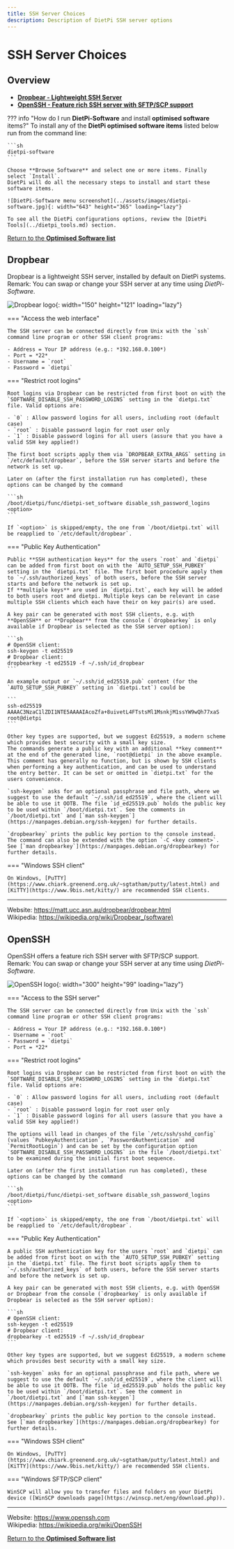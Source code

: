 ```yaml
---
title: SSH Server Choices
description: Description of DietPi SSH server options
---
```


# SSH Server Choices

## Overview

- [**Dropbear - Lightweight SSH Server**](#dropbear)  
- [**OpenSSH - Feature rich SSH server with SFTP/SCP support**](#openssh)  

??? info "How do I run **DietPi-Software** and install **optimised software** items?"
    To install any of the **DietPi optimised software items** listed below run from the command line:

    ```sh
    dietpi-software
    ```

    Choose **Browse Software** and select one or more items. Finally select `Install`.  
    DietPi will do all the necessary steps to install and start these software items.

    ![DietPi-Software menu screenshot](../assets/images/dietpi-software.jpg){: width="643" height="365" loading="lazy"}

    To see all the DietPi configurations options, review the [DietPi Tools](../dietpi_tools.md) section.

[Return to the **Optimised Software list**](../software.md)

## Dropbear

Dropbear is a lightweight SSH server, installed by default on DietPi systems.  
Remark: You can swap or change your SSH server at any time using *DietPi-Software*.

![Dropbear logo](../assets/images/dietpi-software-sshserver-dropbear.jpg){: width="150" height="121" loading="lazy"}

=== "Access the web interface"

    The SSH server can be connected directly from Unix with the `ssh` command line program or other SSH client programs:

    - Address = Your IP address (e.g.: *192.168.0.100*)
    - Port = *22*
    - Username = `root`
    - Password = `dietpi`

=== "Restrict root logins"

    Root logins via Dropbear can be restricted from first boot on with the `SOFTWARE_DISABLE_SSH_PASSWORD_LOGINS` setting in the `dietpi.txt` file. Valid options are:

    - `0` : Allow password logins for all users, including root (default case)
    - `root` : Disable password login for root user only
    - `1` : Disable password logins for all users (assure that you have a valid SSH key applied!)

    The first boot scripts apply them via `DROPBEAR_EXTRA_ARGS` setting in `/etc/default/dropbear`, before the SSH server starts and before the network is set up.

    Later on (after the first installation run has completed), these options can be changed by the command
    
    ```sh
    /boot/dietpi/func/dietpi-set_software disable_ssh_password_logins <option>
    ```
    
    If `<option>` is skipped/empty, the one from `/boot/dietpi.txt` will be reapplied to `/etc/default/dropbear`.

=== "Public Key Authentication"

    Public **SSH authentication keys** for the users `root` and `dietpi` can be added from first boot on with the `AUTO_SETUP_SSH_PUBKEY` setting in the `dietpi.txt` file. The first boot procedure apply them to `~/.ssh/authorized_keys` of both users, before the SSH server starts and before the network is set up.  
    If **multiple keys** are used in `dietpi.txt`, each key will be added to both users root and dietpi. Multiple keys can be relevant in case multiple SSH clients which each have their on key pair(s) are used.

    A key pair can be generated with most SSH clients, e.g. with **OpenSSH** or **Dropbear** from the console (`dropbearkey` is only available if Dropbear is selected as the SSH server option):

    ```sh
    # OpenSSH client:
    ssh-keygen -t ed25519
    # Dropbear client:
    dropbearkey -t ed25519 -f ~/.ssh/id_dropbear
    ``` 

    An example output or `~/.ssh/id_ed25519.pub` content (for the `AUTO_SETUP_SSH_PUBKEY` setting in `dietpi.txt`) could be

    ```
    ssh-ed25519 AAAAC3NzaC1lZDI1NTE5AAAAIAcoZfa+8uivetL4FTstsMl1MsnkjM1ssYW9wQh77xaS root@dietpi
    ```

    Other key types are supported, but we suggest Ed25519, a modern scheme which provides best security with a small key size.  
    The commands generate a public key with an additional **key comment** at the end of the generated line, `root@dietpi` in the above example. This comment has generally no function, but is shown by SSH clients when performing a key authentication, and can be used to understand the entry better. It can be set or omitted in `dietpi.txt` for the users convenience.

    `ssh-keygen` asks for an optional passphrase and file path, where we suggest to use the default `~/.ssh/id_ed25519`, where the client will be able to use it OOTB. The file `id_ed25519.pub` holds the public key to be used within `/boot/dietpi.txt`. See the comments in `/boot/dietpi.txt` and [`man ssh-keygen`](https://manpages.debian.org/ssh-keygen) for further details.

    `dropbearkey` prints the public key portion to the console instead. The command can also be extended with the option `-C <key comment>`. See [`man dropbearkey`](https://manpages.debian.org/dropbearkey) for further details.

=== "Windows SSH client"

    On Windows, [PuTTY](https://www.chiark.greenend.org.uk/~sgtatham/putty/latest.html) and [KiTTY](https://www.9bis.net/kitty/) are recommended SSH clients.

***

Website: <https://matt.ucc.asn.au/dropbear/dropbear.html>  
Wikipedia: <https://wikipedia.org/wiki/Dropbear_(software)>

## OpenSSH

OpenSSH offers a feature rich SSH server with SFTP/SCP support.  
Remark: You can swap or change your SSH server at any time using *DietPi-Software*.

![OpenSSH logo](../assets/images/dietpi-software-sshserver-openssh.gif){: width="300" height="99" loading="lazy"}

=== "Access to the SSH server"

    The SSH server can be connected directly from Unix with the `ssh` command line program or other SSH client programs:

    - Address = Your IP address (e.g.: *192.168.0.100*)
    - Username = `root`
    - Password = `dietpi`
    - Port = *22*

=== "Restrict root logins"

    Root logins via Dropbear can be restricted from first boot on with the `SOFTWARE_DISABLE_SSH_PASSWORD_LOGINS` setting in the `dietpi.txt` file. Valid options are:

    - `0` : Allow password logins for all users, including root (default case)
    - `root` : Disable password login for root user only
    - `1` : Disable password logins for all users (assure that you have a valid SSH key applied!)

    The options will lead in changes of the file `/etc/ssh/sshd_config` (values `PubkeyAuthentication`, `PasswordAuthentication` and `PermitRootLogin`) and can be set by the configuration option `SOFTWARE_DISABLE_SSH_PASSWORD_LOGINS` in the file `/boot/dietpi.txt` to be examined during the initial first boot sequence.

    Later on (after the first installation run has completed), these options can be changed by the command
    
    ```sh
    /boot/dietpi/func/dietpi-set_software disable_ssh_password_logins <option>
    ```
    
    If `<option>` is skipped/empty, the one from `/boot/dietpi.txt` will be reapplied to `/etc/default/dropbear`.

=== "Public Key Authentication"

    A public SSH authentication key for the users `root` and `dietpi` can be added from first boot on with the `AUTO_SETUP_SSH_PUBKEY` setting in the `dietpi.txt` file. The first boot scripts apply them to `~/.ssh/authorized_keys` of both users, before the SSH server starts and before the network is set up.

    A key pair can be generated with most SSH clients, e.g. with OpenSSH or Dropbear from the console (`dropbearkey` is only available if Dropbear is selected as the SSH server option):

    ```sh
    # OpenSSH client:
    ssh-keygen -t ed25519
    # Dropbear client:
    dropbearkey -t ed25519 -f ~/.ssh/id_dropbear
    ``` 

    Other key types are supported, but we suggest Ed25519, a modern scheme which provides best security with a small key size.

    `ssh-keygen` asks for an optional passphrase and file path, where we suggest to use the default `~/.ssh/id_ed25519`, where the client will be able to use it OOTB. The file `id_ed25519.pub` holds the public key to be used within `/boot/dietpi.txt`. See the comment in `/boot/dietpi.txt` and [`man ssh-keygen`](https://manpages.debian.org/ssh-keygen) for further details.

    `dropbearkey` prints the public key portion to the console instead. See [`man dropbearkey`](https://manpages.debian.org/dropbearkey) for further details.

=== "Windows SSH client"

    On Windows, [PuTTY](https://www.chiark.greenend.org.uk/~sgtatham/putty/latest.html) and [KiTTY](https://www.9bis.net/kitty/) are recommended SSH clients.

=== "Windows SFTP/SCP client"

    WinSCP will allow you to transfer files and folders on your DietPi device ([WinSCP downloads page](https://winscp.net/eng/download.php)).

***

Website: <https://www.openssh.com>  
Wikipedia: <https://wikipedia.org/wiki/OpenSSH>

[Return to the **Optimised Software list**](../software.md)
